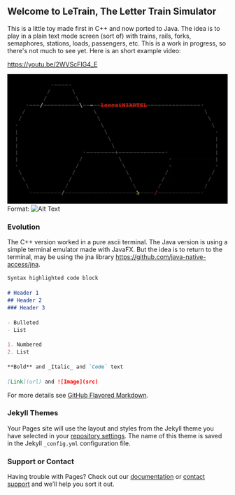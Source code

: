 ## Welcome to LeTrain, The Letter Train Simulator

This is a little toy made first in C++ and now ported to Java. 
The idea is to play in a plain text mode screen (sort of) with trains, rails, forks, semaphores, stations, loads, passengers, etc.
This is a work in progress, so there's not much to see yet.
Here is an short example video:

https://youtu.be/2WVScFIG4_E

![LeTrain example screen](/LeTrainExample.png)
Format: ![Alt Text](https://youtu.be/2WVScFIG4_E)

### Evolution

The C++ version worked in a pure ascii terminal. The Java version is using a simple terminal emulator made with JavaFX. But the idea is to return to the terminal, may be using the jna library https://github.com/java-native-access/jna.

 

```markdown
Syntax highlighted code block

# Header 1
## Header 2
### Header 3

- Bulleted
- List

1. Numbered
2. List

**Bold** and _Italic_ and `Code` text

[Link](url) and ![Image](src)
```

For more details see [GitHub Flavored Markdown](https://guides.github.com/features/mastering-markdown/).

### Jekyll Themes

Your Pages site will use the layout and styles from the Jekyll theme you have selected in your [repository settings](https://github.com/antoniovazquezaraujo/LeTrain/settings). The name of this theme is saved in the Jekyll `_config.yml` configuration file.

### Support or Contact

Having trouble with Pages? Check out our [documentation](https://docs.github.com/categories/github-pages-basics/) or [contact support](https://github.com/contact) and we’ll help you sort it out.
